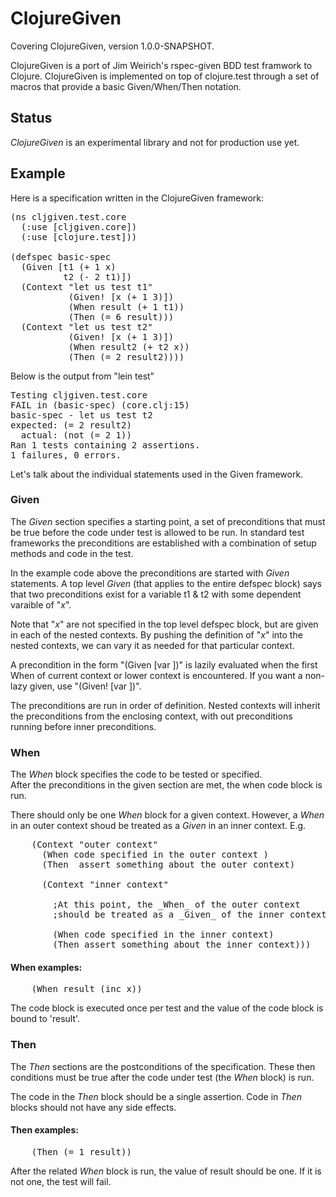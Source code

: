 # ClojureGiven

Covering ClojureGiven, version 1.0.0-SNAPSHOT.

ClojureGiven is a port of Jim Weirich's rspec-given BDD test framwork to Clojure. 
ClojureGiven is implemented on top of clojure.test through a
set of macros that provide a basic Given/When/Then notation.  



## Status

_ClojureGiven_ is an experimental library and not for production use yet.

## Example

Here is a specification written in the ClojureGiven framework:

<pre>
(ns cljgiven.test.core
  (:use [cljgiven.core])
  (:use [clojure.test]))

(defspec basic-spec 
  (Given [t1 (+ 1 x)
          t2 (- 2 t1)])
  (Context "let us test t1"
           (Given! [x (+ 1 3)])
           (When result (+ 1 t1))
           (Then (= 6 result)))
  (Context "let us test t2"
           (Given! [x (+ 1 3)])
           (When result2 (+ t2 x))
           (Then (= 2 result2))))
</pre>


Below is the output from "lein test"

<pre>
Testing cljgiven.test.core
FAIL in (basic-spec) (core.clj:15)
basic-spec - let us test t2
expected: (= 2 result2)
  actual: (not (= 2 1))
Ran 1 tests containing 2 assertions.
1 failures, 0 errors.
</pre>

Let's talk about the individual statements used in the Given
framework.

### Given

The _Given_ section specifies a starting point, a set of preconditions
that must be true before the code under test is allowed to be run.  In
standard test frameworks the preconditions are established with a
combination of setup methods and code in the test.

In the example code above the preconditions are started with _Given_
statements.  A top level _Given_ (that applies to the entire defspec
block) says that two preconditions exist for a variable t1 & t2 
with some dependent varaible of "_x_".

Note that "_x_" are not specified in the top level defspec
block, but are given in each of the nested contexts.  By pushing the
definition of "_x_" into the nested contexts, we can vary
it as needed for that particular context.

A precondition in the form "(Given [var <expression>])" is lazily evaluated
when the first When of current context or lower context is encountered.  If
you want a non-lazy given, use "(Given! [var <expression>])".

The preconditions are run in order of definition.  Nested contexts
will inherit the preconditions from the enclosing context, with out
preconditions running before inner preconditions.

### When

The _When_ block specifies the code to be tested or specified.  
After the preconditions in the given section are met,
the when code block is run.

There should only be one _When_ block for a given context. However, a
_When_ in an outer context shoud be treated as a _Given_ in an inner
context.  E.g.

<pre>
    (Context "outer context"
      (When code specified in the outer context )
      (Then  assert something about the outer context)

      (Context "inner context"

        ;At this point, the _When_ of the outer context
        ;should be treated as a _Given_ of the inner context

        (When code specified in the inner context)
        (Then assert something about the inner context)))
</pre>

#### When examples:

<pre>
    (When result (inc x))
</pre>

The code block is executed once per test and the value of the code
block is bound to 'result'.  

### Then

The _Then_ sections are the postconditions of the specification. These
then conditions must be true after the code under test (the _When_
block) is run.  

The code in the _Then_ block should be a single 
assertion. Code in _Then_ blocks should not have any side effects.

#### Then examples:

<pre>
    (Then (= 1 result))
</pre>

After the related _When_ block is run, the value of result should be one.  If
it is not one, the test will fail.


